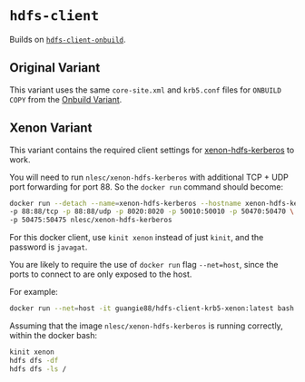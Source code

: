 # `hdfs-client`

Builds on
[`hdfs-client-onbuild`](https://github.com/guangie88/hdfs-client-onbuild).

## Original Variant

This variant uses the same `core-site.xml` and `krb5.conf` files for
`ONBUILD COPY` from the [Onbuild Variant](`onbuild-variant`).

## Xenon Variant

This variant contains the required client settings for
[xenon-hdfs-kerberos](`https://hub.docker.com/r/nlesc/xenon-hdfs-kerberos/`) to
work.

You will need to run `nlesc/xenon-hdfs-kerberos` with additional TCP + UDP port
forwarding for port 88. So the `docker run` command should become:

```bash
docker run --detach --name=xenon-hdfs-kerberos --hostname xenon-hdfs-kerberos \
-p 88:88/tcp -p 88:88/udp -p 8020:8020 -p 50010:50010 -p 50470:50470 \
-p 50475:50475 nlesc/xenon-hdfs-kerberos
```

For this docker client, use `kinit xenon` instead of just `kinit`, and the
password is `javagat`.

You are likely to require the use of `docker run` flag `--net=host`, since the
ports to connect to are only exposed to the host.

For example:

```bash
docker run --net=host -it guangie88/hdfs-client-krb5-xenon:latest bash
```

Assuming that the image `nlesc/xenon-hdfs-kerberos` is running correctly,
within the docker bash:

```bash
kinit xenon
hdfs dfs -df
hdfs dfs -ls /
```
